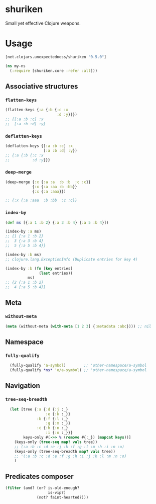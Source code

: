  # shuriken

Small yet effective Clojure weapons.

# Usage

```clojure
[net.clojars.unexpectedness/shuriken "0.5.0"]
```


```clojure
(ns my-ns
  (:require [shuriken.core :refer :all]))
```

## Associative structures

### `flatten-keys`

```clojure
(flatten-keys {:a {:b {:c :x
                       :d :y}}})
;; {[:a :b :c] :x
;;  [:a :b :d] :y}
```

### `deflatten-keys`

```clojure
(deflatten-keys {[:a :b :c] :x
                 [:a :b :d] :y})
;; {:a {:b {:c :x
;;          :d :y}}}
```

### `deep-merge`

```clojure
(deep-merge {:x {:a :a  :b :b  :c :c}}
            {:x {:a :aa :b :bb}}
            {:x {:a :aaa}})

;; {:x {:a :aaa  :b :bb  :c :c}}
```

### `index-by`

```clojure
(def ms [{:a 1 :b 2} {:a 3 :b 4} {:a 5 :b 4}])

(index-by :a ms)
;; {1 {:a 1 :b 2}
;;  3 {:a 3 :b 4}
;;  5 {:a 5 :b 4}}

(index-by :b ms)
;; clojure.lang.ExceptionInfo (Duplicate entries for key 4)

(index-by :b (fn [key entries]
               (last entries))
          ms)
;; {2 {:a 1 :b 2}
;;  4 {:a 5 :b 4}}
```

## Meta

### `without-meta`

```clojure
(meta (without-meta (with-meta [1 2 3] {:metadata :abc}))) ;; nil
```

## Namespace

### `fully-qualify`

```clojure
  (fully-qualify 'a-symbol)        ;; 'other-namespace/a-symbol
  (fully-qualify *ns* 'o/a-symbol) ;; 'other-namespace/a-symbol
```

## Navigation

### `tree-seq-breadth`

```clojure
  (let [tree {:a {:d {:j :_}
                  :e {:k :_}}
              :b {:f {:l :_}
                  :g {:m :_}}
              :c {:h {:n :_}
                  :i {:o :_}}}
        keys-only #(->> % (remove #{:_}) (mapcat keys))]
    (keys-only (tree-seq map? vals tree))
    ;; (:a :b :c :d :e :j :k :f :g :l :m :h :i :n :o)
    (keys-only (tree-seq-breadth map? vals tree))
    ;; '(:a :b :c :d :e :f :g :h :i :j :k :l :m :n :o)
    )
```

## Predicates composer

```clojure
(filter (and? (or? is-old-enough?
                   is-vip?)
              (not? faint-hearted?)))
```
